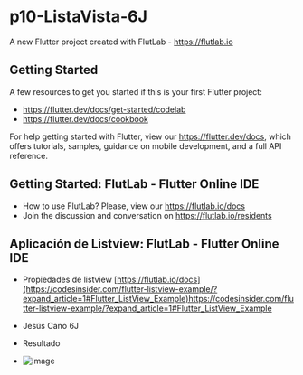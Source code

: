 # p10-ListaVista-6J

A new Flutter project created with FlutLab - https://flutlab.io

## Getting Started

A few resources to get you started if this is your first Flutter project:

- https://flutter.dev/docs/get-started/codelab
- https://flutter.dev/docs/cookbook

For help getting started with Flutter, view our
https://flutter.dev/docs, which offers tutorials,
samples, guidance on mobile development, and a full API reference.

## Getting Started: FlutLab - Flutter Online IDE

- How to use FlutLab? Please, view our https://flutlab.io/docs
- Join the discussion and conversation on https://flutlab.io/residents

## Aplicación de Listview: FlutLab - Flutter Online IDE

- Propiedades de listview [https://flutlab.io/docs](https://codesinsider.com/flutter-listview-example/?expand_article=1#Flutter_ListView_Example)https://codesinsider.com/flutter-listview-example/?expand_article=1#Flutter_ListView_Example
- Jesús Cano 6J

  
- Resultado
- ![image](https://github.com/JesusRafaelCanoFlores5A/p10-ListaCard-6J/assets/143547897/f66de8a2-92b5-43ab-a528-06f30937b775)
